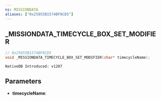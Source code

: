 ```yaml
---
ns: MISSIONDATA
aliases: ["0x25855B1574BF8CD5"]
---
```

## _MISSIONDATA_TIMECYCLE_BOX_SET_MODIFIER

```c
// 0x25855B1574BF8CD5
void _MISSIONDATA_TIMECYCLE_BOX_SET_MODIFIER(char* timecycleName);
```

```
NativeDB Introduced: v1207
```

## Parameters
* **timecycleName**:
